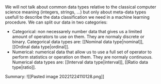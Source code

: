 We will not talk about common data types relative to the classical computer science meaning (integers, strings, ...) but only about meta-data types usefull to describe the data classification we need in a machine learning procedure.
We can split our data in two categories:
- Categorical: non necessarely number data that gives us a limited amount of operators to use on them. They are normaly discrete or binary. Categorical data types are: [[Nominal data type|nominal]], [[Ordinal data type|ordinal]].
- Numerical: numerical data that allow us to use a full set of operator to perform statistics or operation on them. They are normaly continuous. Numerical data types are: [[Interval data type|interval]], [[Ratio data type|ratio]].


Summary: 
![[Pasted image 20221224110128.png]]